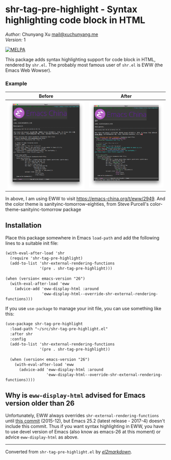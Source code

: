 # shr-tag-pre-highlight - Syntax highlighting code block in HTML

*Author:* Chunyang Xu <mail@xuchunyang.me><br>
*Version:* 1<br>

[![MELPA](https://melpa.org/packages/shr-tag-pre-highlight-badge.svg)](https://melpa.org/#/shr-tag-pre-highlight)

This package adds syntax highlighting support for code block in
HTML, rendered by `shr.el`.  The probably most famous user of
`shr.el` is EWW (the Emacs Web Wowser).

### Example

| Before               | After                                 |
| ------               | -----                                 |
| ![](eww-default.png) | ![](eww-with-syntax-highlighting.png) |

In above, I am using EWW to visit
https://emacs-china.org/t/eww/2949. And the color theme is
sanityinc-tomorrow-eighties, from Steve Purcell's
color-theme-sanityinc-tomorrow package

## Installation

Place this package somewhere in Emacs `load-path` and add the
following lines to a suitable init file:

    (with-eval-after-load 'shr
      (require 'shr-tag-pre-highlight)
      (add-to-list 'shr-external-rendering-functions
                   '(pre . shr-tag-pre-highlight)))

    (when (version< emacs-version "26")
      (with-eval-after-load 'eww
        (advice-add 'eww-display-html :around
                    'eww-display-html--override-shr-external-rendering-functions)))

If you use `use-package` to manage your init file, you can use
something like this:

    (use-package shr-tag-pre-highlight
      :load-path "~/src/shr-tag-pre-highlight.el"
      :after shr
      :config
      (add-to-list 'shr-external-rendering-functions
                   '(pre . shr-tag-pre-highlight))

      (when (version< emacs-version "26")
        (with-eval-after-load 'eww
          (advice-add 'eww-display-html :around
                      'eww-display-html--override-shr-external-rendering-functions))))

## Why is `eww-display-html` advised for Emacs version older than 26

Unfortunately, EWW always overrides
`shr-external-rendering-functions` until
[this commit](http://git.savannah.gnu.org/cgit/emacs.git/commit/?id=45ebbc0301c8514a5f3215f45981c787cb26f915)
(2015-12), but Emacs 25.2 (latest release - 2017-4) doesn't include
this commit.  Thus if you want syntax highlighting in EWW, you have
to use devel version of Emacs (also know as emacs-26 at this
moment) or advice `eww-display-html` as above.


---
Converted from `shr-tag-pre-highlight.el` by [*el2markdown*](https://github.com/Lindydancer/el2markdown).
